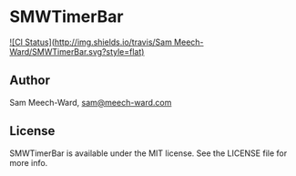 # SMWTimerBar

[![CI Status](http://img.shields.io/travis/Sam Meech-Ward/SMWTimerBar.svg?style=flat)](https://travis-ci.org/meech-ward/SMWTimerBar)
<!-- [![Version](https://img.shields.io/cocoapods/v/SMWTimerBar.svg?style=flat)](http://cocoapods.org/pods/SMWTimerBar)
[![License](https://img.shields.io/cocoapods/l/SMWTimerBar.svg?style=flat)](http://cocoapods.org/pods/SMWTimerBar)
[![Platform](https://img.shields.io/cocoapods/p/SMWTimerBar.svg?style=flat)](http://cocoapods.org/pods/SMWTimerBar) -->

<!-- ## Usage

To run the example project, clone the repo, and run `pod install` from the Example directory first.

## Requirements

## Installation

SMWTimerBar is available through [CocoaPods](http://cocoapods.org). To install
it, simply add the following line to your Podfile:

```ruby
pod "SMWTimerBar"
``` -->

## Author

Sam Meech-Ward, sam@meech-ward.com

## License

SMWTimerBar is available under the MIT license. See the LICENSE file for more info.
